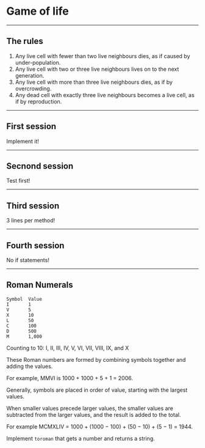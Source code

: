 # Game of life

---

## The rules

1. Any live cell with fewer than two live neighbours dies, as if caused by under-population.
2. Any live cell with two or three live neighbours lives on to the next generation.
3. Any live cell with more than three live neighbours dies, as if by overcrowding.
4. Any dead cell with exactly three live neighbours becomes a live cell, as if by reproduction.

---

## First session 

Implement it!

---

## Secnond session

Test first!

---

## Third session

3 lines per method!

---

## Fourth session

No if statements!

---

## Roman Numerals

	Symbol	Value
	I	    1
	V	    5
	X	    10
	L	    50
	C	    100
	D	    500
	M	    1,000

Counting to 10: I, II, III, IV, V, VI, VII, VIII, IX, and X

These Roman numbers are formed by combining symbols together and adding the values. 

For example, MMVI is 1000 + 1000 + 5 + 1 = 2006. 

Generally, symbols are placed in order of value, starting with the largest values. 

When smaller values precede larger values, the smaller values are subtracted from the larger values, and the result is added to the total. 

For example MCMXLIV = 1000 + (1000 − 100) + (50 − 10) + (5 − 1) = 1944.

Implement `toroman` that gets a number and returns a string.
